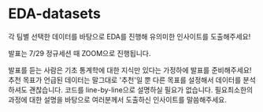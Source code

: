 # EDA-datasets

각 팀별 선택한 데이터를 바탕으로 EDA를 진행해 유의미한 인사이트를 도출해주세요!

발표는 7/29 정규세션 때 ZOOM으로 진행됩니다.

발표를 듣는 사람은 기초 통계학에 대한 지식만 있다는 가정하에 발표를 준비해주세요!
추천 목표가 언급된 데이터는 말그대로 '추천'일 뿐 다른 목표를 설정해서 데이터를 분석하셔도 괜찮습니다.
코드를 line-by-line으로 설명하실 필요가 없습니다. 필요최소한의 과정에 대한 설명을 바탕으로 여러분께서 도출하신 인사이트를 말씀해주세요.


